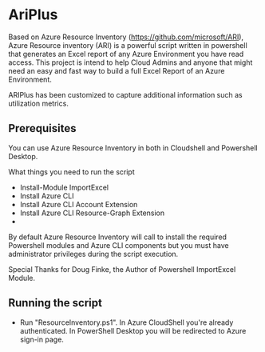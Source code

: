 # AriPlus

Based on Azure Resource Inventory (https://github.com/microsoft/ARI), Azure Resource inventory (ARI) is a powerful script written in powershell that generates an Excel report of any Azure Environment you have read access.
This project is intend to help Cloud Admins and anyone that might need an easy and fast way to build a full Excel Report of an Azure Environment.

ARIPlus has been customized to capture additional information such as utilization metrics.

## Prerequisites
You can use Azure Resource Inventory in both in Cloudshell and Powershell Desktop.

What things you need to run the script

* Install-Module ImportExcel
* Install Azure CLI
* Install Azure CLI Account Extension
* Install Azure CLI Resource-Graph Extension
* 
By default Azure Resource Inventory will call to install the required Powershell modules and Azure CLI components but you must have administrator privileges during the script execution.

Special Thanks for Doug Finke, the Author of Powershell ImportExcel Module.

## Running the script

* Run "ResourceInventory.ps1". In Azure CloudShell you're already authenticated. In PowerShell Desktop you will be redirected to  Azure sign-in page. 

